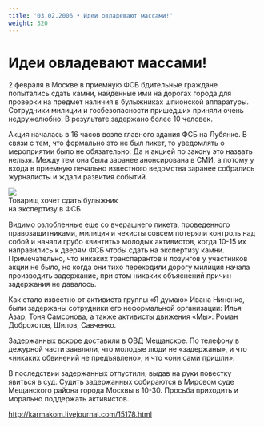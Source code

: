 ```yaml
---
title: '03.02.2006 • Идеи овладевают массами!'
weight: 320
---
```


# Идеи овладевают массами!

2 февраля в Москве в приемную ФСБ бдительные граждане попытались сдать камни, найденные ими на дорогах города для проверки на предмет наличия в булыжниках шпионской аппаратуры. Сотрудники милиции и госбезопасности пришедших приняли очень недружелюбно. В результате задержано более 10 человек.

Акция началась в 16 часов возле главного здания ФСБ на Лубянке. В связи с тем, что формально это не был пикет, то уведомлять о мероприятии было не обязательно. Да и акцией по закону это назвать нельзя. Между тем она была заранее анонсирована в СМИ, а потому у входа в приемную печально известного ведомства заранее собрались журналисты и ждали развития событий.

![](/img/bulignik.jpg)\
Товарищ хочет сдать булыжник\
на экспертизу в ФСБ

Видимо озлобленные еще со вчерашнего пикета, проведенного правозащитниками, милиция и чекисты совсем потеряли контроль над собой и начали грубо «винтить» молодых активистов, когда 10-15 их направились к дверям ФСБ чтобы сдать на экспертизу камни.
Примечательно, что никаких транспарантов и лозунгов у участников акции не было, но когда они тихо переходили дорогу милиция начала производить задержание, при этом никаких объяснений причин задержания не давалось.

Как стало известно от активиста группы «Я думаю» Ивана Ниненко, были задержаны сотрудники его неформальной организации: Илья Азар, Тоня Самсонова, а также активисты движения «Мы»: Роман Доброхотов, Шилов, Савченко.

Задержанных вскоре доставили в ОВД Мещанское. По телефону в дежурной части заявляли, что молодые люди не «задержаны», и что «никаких обвинений не предъявлено», и что «они сами пришли».

В последствии задержанных отпустили, выдав на руки повестку явиться в суд. Судить задержанных собираются в Мировом суде Мещанского района города Москвы в 10-30. Просьба приходить и морально поддержать активистов.

http://karmakom.livejournal.com/15178.html